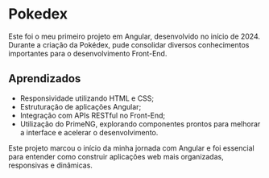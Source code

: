 # Pokedex
Este foi o meu primeiro projeto em Angular, desenvolvido no início de 2024.
Durante a criação da Pokédex, pude consolidar diversos conhecimentos importantes para o desenvolvimento Front-End.

## Aprendizados

- Responsividade utilizando HTML e CSS;
- Estruturação de aplicações Angular;
- Integração com APIs RESTful no Front-End;
- Utilização do PrimeNG, explorando componentes prontos para melhorar a interface e acelerar o desenvolvimento.

Este projeto marcou o início da minha jornada com Angular e foi essencial para entender como construir aplicações web mais organizadas, responsivas e dinâmicas.
